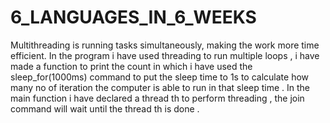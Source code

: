 # 6_LANGUAGES_IN_6_WEEKS
Multithreading is running tasks simultaneously, making the work more time efficient. In the program i have used threading to run multiple loops , i have made a function to print the count in which i have used the sleep_for(1000ms) command to put the sleep time to 1s to calculate how many no of iteration the computer is able to run in that sleep time . In the main function i have declared a thread th to perform threading , the join command will wait until the thread th is done .
